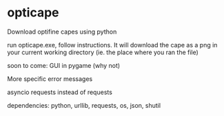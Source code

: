 # opticape
Download optifine capes using python

run opticape.exe, follow instructions. It will download the cape as a png in your current working directory (ie. the place where you ran the file)



soon to come: 
GUI in pygame (why not)

More specific error messages

asyncio requests instead of requests


dependencies: python, urllib, requests, os, json, shutil
 
